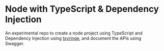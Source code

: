 # Node with TypeScript & Dependency Injection

An experimental repo to create a node project using TypeScript and Dependency Injection using
[tsyringe](https://www.npmjs.com/package/tsyringe), and document the APIs using Swagger.

